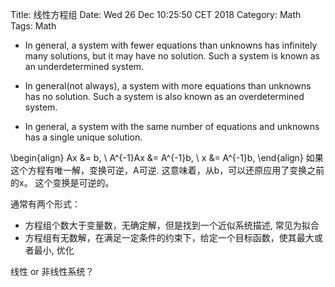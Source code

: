 Title: 线性方程组
Date: Wed 26 Dec 10:25:50 CET 2018
Category: Math
Tags: Math

* In general, a system with fewer equations than unknowns has infinitely many
solutions, but it may have no solution. Such a system is known as an
underdetermined system.

* In general(not always), a system with more equations than unknowns has no solution. Such a
system is also known as an overdetermined system.

* In general, a system with the same number of equations and unknowns has a
single unique solution.

\begin{align}
Ax &= b, \\
A^{-1}Ax &= A^{-1}b, \\
x &= A^{-1}b,
\end{align}
如果这个方程有唯一解，变换可逆，A可逆. 这意味着，从b，可以还原应用了变换之前的x。
这个变换是可逆的。


通常有两个形式：

* 方程组个数大于变量数，无确定解，但是找到一个近似系统描述, 常见为拟合
* 方程组有无数解，在满足一定条件的约束下，给定一个目标函数，使其最大或者最小, 优化

线性 or 非线性系统？
